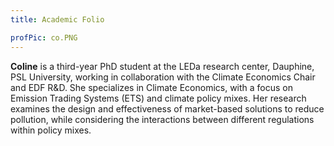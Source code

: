 ```yaml
---
title: Academic Folio

profPic: co.PNG
---
```


**Coline** is a third-year PhD student at the LEDa research center, Dauphine, PSL University, working in collaboration with the Climate Economics Chair and EDF R&D. She specializes in Climate Economics, with a focus on Emission Trading Systems (ETS) and climate policy mixes. Her research examines the design and effectiveness of market-based solutions to reduce pollution, while considering the interactions between different regulations within policy mixes.
